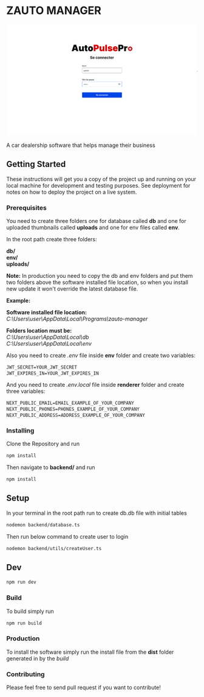 # ZAUTO MANAGER

!['screenshot'](./screenshot.png)

A car dealership software that helps manage their business

## Getting Started

These instructions will get you a copy of the project up and running on your local machine for development and testing purposes. See deployment for notes on how to deploy the project on a live system.

### Prerequisites

You need to create three folders one for database called **db** and one for uploaded thumbnails called **uploads** and one for env files called **env**.

In the root path create three folders:

**db/** \
**env/** \
**uploads/**

**Note:** In production you need to copy the db and env folders and put them two folders above the software installed file location, so when you install new update it won't override the latest database file.

**Example:**

**Software installed file location:** \
_C:\Users\user\AppData\Local\Programs\zauto-manager_

**Folders location must be:** \
_C:\Users\user\AppData\Local\db_ \
_C:\Users\user\AppData\Local\env_

Also you need to create _.env_ file inside **env** folder and create two variables:

```env
JWT_SECRET=YOUR_JWT_SECRET
JWT_EXPIRES_IN=YOUR_JWT_EXPIRES_IN
```

And you need to create _.env.local_ file inside **renderer** folder and create three variables:

```env
NEXT_PUBLIC_EMAIL=EMAIL_EXAMPLE_OF_YOUR_COMPANY
NEXT_PUBLIC_PHONES=PHONES_EXAMPLE_OF_YOUR_COMPANY
NEXT_PUBLIC_ADDRESS=ADDRESS_EXAMPLE_OF_YOUR_COMPANY
```

### Installing

Clone the Repository and run

```bash
npm install
```

Then navigate to **backend/** and run

```bash
npm install
```

## Setup

In your terminal in the root path run to create db.db file with initial tables

```bash
nodemon backend/database.ts
```

Then run below command to create user to login

```bash
nodemon backend/utils/createUser.ts
```

## Dev

```bash
npm run dev
```

### Build

To build simply run

```bash
npm run build
```

### Production

To install the software simply run the install file from the **dist** folder generated in by the _build_

### Contributing

Please feel free to send pull request if you want to contribute!
